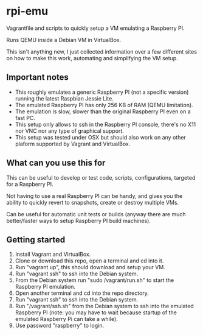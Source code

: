 # rpi-emu
Vagrantfile and scripts to quickly setup a VM emulating a Raspberry PI.

Runs QEMU inside a Debian VM in VirtualBox.

This isn't anything new, I just collected information over a few different sites on how to make this work, automating and simplifying the VM setup.

## Important notes
* This roughly emulates a generic Raspberry PI (not a specific version) running the latest Raspbian Jessie Lite.
* The emulated Raspberry PI has only 256 KB of RAM (QEMU limitation).
* The emulation is slow, slower than the original Raspberry PI even on a fast PC.
* This setup only allows to ssh in the Raspberry PI console, there's no X11 nor VNC nor any type of graphical support.
* This setup was tested under OSX but should also work on any other plaform supported by Vagrant and VirtualBox.

## What can you use this for
This can be useful to develop or test code, scripts, configurations, targeted for a Raspberry PI.

Not having to use a real Raspberry PI can be handy, and gives you the ability to quickly revert to snapshots, create or destroy multiple VMs.

Can be useful for automatic unit tests or builds (anyway there are much better/faster ways to setup Raspberry PI build machines).

## Getting started
1. Install Vagrant and VirtualBox.
2. Clone or download this repo, open a terminal and cd into it.
3. Run "vagrant up", this should download and setup your VM.
4. Run "vagrant ssh" to ssh into the Debian system.
5. From the Debian system run "sudo /vagrant/run.sh" to start the Raspberry PI emulation.
6. Open another terminal and cd into the repo directory.
7. Run "vagrant ssh" to ssh into the Debian system.
8. Run "/vagrant/ssh.sh" from the Debian system to ssh into the emulated Raspberry PI (note: you may have to wait because startup of the emulated Raspberry Pi can take a while).
9. Use password "raspberry" to login.
